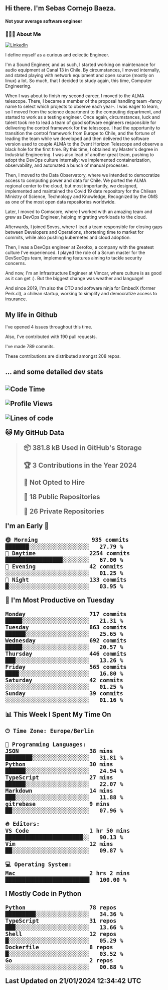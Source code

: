 <h2> Hi there.  I'm Sebas Cornejo Baeza.</h2>
<h4> Not your average software engineer</h4>
<h3> 👨🏻‍💻 About Me </h3>
<a href="http://linkedin.com/in/sebastian-cornejo-baeza/"><img alt="LinkedIn" src="https://img.shields.io/badge/Sebas%20Cornejo%20-informational?style=appveyor&logo=linkedin"></a>


I define myself as a curious and eclectic Engineer.

I'm a Sound Engineer, and as such, I started working on maintenance for audio equipment at Canal 13 in Chile.
By circumstances, I moved internally, and stated playing with network equipment and open source (mostly on linux) 
a lot. So much, that I decided to study again, this time, Computer Engineering.

When I was about to finish my second career, I moved to the ALMA telescope. There, I became a member of the proposal handling team
-fancy name to select which projects to observe each year-. 
I was eager to learn, so I moved from the science department to the computing department, and started to work as 
a testing engineer. Once again, circumstances, luck and talent took me to lead a team of good software engineers 
responsible for delivering the control framework for the telescope. I had the opportunity to transition the control framework from
Europe to Chile, and the fortune of leading the team while we developed and then delivered the software
version used to couple ALMA to the Event Horizon Telescope and observe a black hole for the first time.
By this time, I obtained my Master's degree in Industrial Engineering.
I was also lead of another great team, pushing to adopt the DevOps culture internally: we implemented containerization, observability, and automated a bunch of manual processes.

Then, I moved to the Data Observatory, where we intended to democratize access to computing power
and data for Chile. We ported the ALMA regional center to the cloud, but most importantly, we designed, implemented
and maintained the Covid 19 date repository for the Chilean Ministry of Science, Technology and Knowledge, Recognized by the OMS as one of the most open
data repositories worldwide.

Later, I moved to Comscore, where I worked with an amazing team and grew as DevOps Engineer, helping migrating workloads to the cloud.

Afterwards, I joined Sovos, where I lead a team responsible for closing gaps between Developers and Operations, shortening time to market for commits, while
also pushing kubernetes and cloud adoption.

Then, I was a DevOps engineer at Zerofox, a company with the greatest culture I've experienced. I played the role of a Scrum master for the DevSecOps team,
implementing features aiming to tackle security concerns.

And now, I'm an Infrastructure Engineer at Vimcar, where culture is as good as it can get :). But the biggest change was weather and language!
 
And since 2019, I'm also the CTO and software ninja for EmbedX (former Perk.cl), a chilean startup, working to simplify and democratize access to insurance.

<h2> My life in Github </h2>

I've opened 4 issues throughout this time.

Also, I've contributed with 190 pull requests.

I've made 789 commits.

These contributions are distributed amongst 208 repos.

<h2>... and some detailed dev stats<h2>

<!--START_SECTION:waka-->
![Code Time](http://img.shields.io/badge/Code%20Time-641%20hrs%2023%20mins-blue)

![Profile Views](http://img.shields.io/badge/Profile%20Views-74-blue)

![Lines of code](https://img.shields.io/badge/From%20Hello%20World%20I%27ve%20Written-1.2%20million%20lines%20of%20code-blue)

**🐱 My GitHub Data** 

> 📦 381.8 kB Used in GitHub's Storage 
 > 
> 🏆 3 Contributions in the Year 2024
 > 
> 🚫 Not Opted to Hire
 > 
> 📜 18 Public Repositories 
 > 
> 🔑 26 Private Repositories 
 > 
**I'm an Early 🐤** 

```text
🌞 Morning                935 commits         ███████░░░░░░░░░░░░░░░░░░   27.79 % 
🌆 Daytime                2254 commits        █████████████████░░░░░░░░   67.00 % 
🌃 Evening                42 commits          ░░░░░░░░░░░░░░░░░░░░░░░░░   01.25 % 
🌙 Night                  133 commits         █░░░░░░░░░░░░░░░░░░░░░░░░   03.95 % 
```
📅 **I'm Most Productive on Tuesday** 

```text
Monday                   717 commits         █████░░░░░░░░░░░░░░░░░░░░   21.31 % 
Tuesday                  863 commits         ██████░░░░░░░░░░░░░░░░░░░   25.65 % 
Wednesday                692 commits         █████░░░░░░░░░░░░░░░░░░░░   20.57 % 
Thursday                 446 commits         ███░░░░░░░░░░░░░░░░░░░░░░   13.26 % 
Friday                   565 commits         ████░░░░░░░░░░░░░░░░░░░░░   16.80 % 
Saturday                 42 commits          ░░░░░░░░░░░░░░░░░░░░░░░░░   01.25 % 
Sunday                   39 commits          ░░░░░░░░░░░░░░░░░░░░░░░░░   01.16 % 
```


📊 **This Week I Spent My Time On** 

```text
🕑︎ Time Zone: Europe/Berlin

💬 Programming Languages: 
JSON                     38 mins             ████████░░░░░░░░░░░░░░░░░   31.81 % 
Python                   30 mins             ██████░░░░░░░░░░░░░░░░░░░   24.94 % 
TypeScript               27 mins             ██████░░░░░░░░░░░░░░░░░░░   22.07 % 
Markdown                 14 mins             ███░░░░░░░░░░░░░░░░░░░░░░   11.88 % 
gitrebase                9 mins              ██░░░░░░░░░░░░░░░░░░░░░░░   07.96 % 

🔥 Editors: 
VS Code                  1 hr 50 mins        ███████████████████████░░   90.13 % 
Vim                      12 mins             ██░░░░░░░░░░░░░░░░░░░░░░░   09.87 % 

💻 Operating System: 
Mac                      2 hrs 2 mins        █████████████████████████   100.00 % 
```

**I Mostly Code in Python** 

```text
Python                   78 repos            █████████░░░░░░░░░░░░░░░░   34.36 % 
TypeScript               31 repos            ███░░░░░░░░░░░░░░░░░░░░░░   13.66 % 
Shell                    12 repos            █░░░░░░░░░░░░░░░░░░░░░░░░   05.29 % 
Dockerfile               8 repos             █░░░░░░░░░░░░░░░░░░░░░░░░   03.52 % 
Go                       2 repos             ░░░░░░░░░░░░░░░░░░░░░░░░░   00.88 % 
```




 Last Updated on 21/01/2024 12:34:42 UTC
<!--END_SECTION:waka-->
